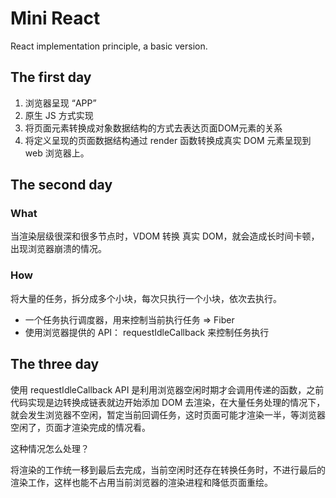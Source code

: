 # Mini React

React implementation principle, a basic version.

## The first day

1. 浏览器呈现 “APP”
2. 原生 JS 方式实现
3. 将页面元素转换成对象数据结构的方式去表达页面DOM元素的关系
4. 将定义呈现的页面数据结构通过 render 函数转换成真实 DOM 元素呈现到 web 浏览器上。

## The second day

### What

当渲染层级很深和很多节点时，VDOM 转换 真实 DOM，就会造成长时间卡顿，出现浏览器崩溃的情况。

### How

将大量的任务，拆分成多个小块，每次只执行一个小块，依次去执行。

* 一个任务执行调度器，用来控制当前执行任务 => Fiber
* 使用浏览器提供的 API： requestIdleCallback 来控制任务执行

## The three day

使用 requestIdleCallback API 是利用浏览器空闲时期才会调用传递的函数，之前代码实现是边转换成链表就边开始添加 DOM 去渲染，在大量任务处理的情况下，就会发生浏览器不空闲，暂定当前回调任务，这时页面可能才渲染一半，等浏览器空闲了，页面才渲染完成的情况看。

这种情况怎么处理？

将渲染的工作统一移到最后去完成，当前空闲时还存在转换任务时，不进行最后的渲染工作，这样也能不占用当前浏览器的渲染进程和降低页面重绘。
